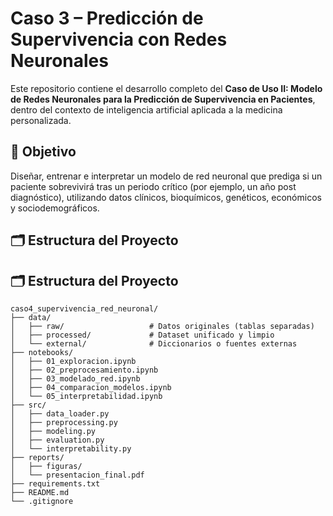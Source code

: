 # Caso 3 – Predicción de Supervivencia con Redes Neuronales

Este repositorio contiene el desarrollo completo del **Caso de Uso II: Modelo de Redes Neuronales para la Predicción de Supervivencia en Pacientes**, dentro del contexto de inteligencia artificial aplicada a la medicina personalizada.

## 🎯 Objetivo

Diseñar, entrenar e interpretar un modelo de red neuronal que prediga si un paciente sobrevivirá tras un periodo crítico (por ejemplo, un año post diagnóstico), utilizando datos clínicos, bioquímicos, genéticos, económicos y sociodemográficos.

## 🗂 Estructura del Proyecto

## 🗂 Estructura del Proyecto

```plaintext
caso4_supervivencia_red_neuronal/
├── data/
│   ├── raw/                   # Datos originales (tablas separadas)
│   ├── processed/             # Dataset unificado y limpio
│   └── external/              # Diccionarios o fuentes externas
├── notebooks/
│   ├── 01_exploracion.ipynb
│   ├── 02_preprocesamiento.ipynb
│   ├── 03_modelado_red.ipynb
│   ├── 04_comparacion_modelos.ipynb
│   └── 05_interpretabilidad.ipynb
├── src/
│   ├── data_loader.py
│   ├── preprocessing.py
│   ├── modeling.py
│   ├── evaluation.py
│   └── interpretability.py
├── reports/
│   ├── figuras/
│   └── presentacion_final.pdf
├── requirements.txt
├── README.md
└── .gitignore
```



